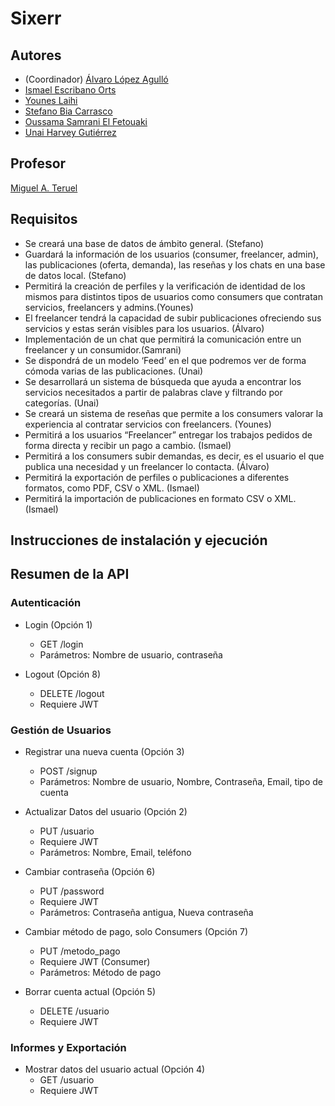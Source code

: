 # Sixerr
[//]: # (Incluid aquí la descripción de vuestra aplicación. Por cierto, así se ponen comentarios en Markdown)

## Autores

* (Coordinador) [Álvaro López Agulló](https://github.com/alvarolopez6)
* [Ismael Escribano Orts](https://github.com/Ismael-Escribano)
* [Younes Laihi](https://github.com/youneslaihi744)
* [Stefano Bia Carrasco](https://github.com/Stefano-UA)
* [Oussama Samrani El Fetouaki](https://github.com/Samrani205)
* [Unai Harvey Gutiérrez](https://github.com/unaiua)

## Profesor
[//]: # (Dejad a quien corresponda)
[Miguel A. Teruel](https://github.com/materuel-ua)

## Requisitos
[//]: # (Indicad aquí los requisitos de vuestra aplicación, así como el alumno responsable de cada uno de ellos)
* Se creará una base de datos de ámbito general. (Stefano)
* Guardará la información de los usuarios (consumer, freelancer, admin), las publicaciones (oferta, demanda), las reseñas y los chats en una base de datos local. (Stefano)
* Permitirá la creación de perfiles y la verificación de identidad de los mismos para distintos tipos de usuarios como consumers que contratan servicios, freelancers y admins.(Younes)
* El freelancer tendrá la capacidad de subir publicaciones ofreciendo sus servicios y estas serán visibles para los usuarios. (Álvaro)
* Implementación de un chat que permitirá la comunicación entre un freelancer y un consumidor.(Samrani)
* Se dispondrá de un modelo ‘Feed’ en el que podremos ver de forma cómoda varias de las publicaciones. (Unai)
* Se desarrollará un sistema de búsqueda que ayuda a encontrar los servicios necesitados a partir de palabras clave y filtrando por categorías. (Unai)
* Se creará un sistema de reseñas que permite a los consumers valorar la experiencia al contratar servicios con freelancers. (Younes)
* Permitirá a los usuarios “Freelancer” entregar los trabajos pedidos de forma directa y recibir un pago a cambio. (Ismael)
* Permitirá a los consumers subir demandas, es decir, es el usuario el que publica una necesidad y un freelancer lo contacta. (Álvaro)
* Permitirá la exportación de perfiles o publicaciones a diferentes formatos, como PDF, CSV o XML. (Ismael)
* Permitirá la importación de publicaciones en formato CSV o XML. (Ismael)

## Instrucciones de instalación y ejecución
[//]: # (Indicad aquí qué habría que hacer para ejecutar vuestra aplicación)

## Resumen de la API

### Autenticación
* Login (Opción 1)
  * GET /login
  * Parámetros: Nombre de usuario, contraseña

* Logout (Opción 8)
  * DELETE /logout
  * Requiere JWT

### Gestión de Usuarios
* Registrar una nueva cuenta (Opción 3)
  * POST /signup
  * Parámetros: Nombre de usuario, Nombre, Contraseña, Email, tipo de cuenta

* Actualizar Datos del usuario (Opción 2)
  * PUT /usuario
  * Requiere JWT
  * Parámetros: Nombre, Email, teléfono

* Cambiar contraseña (Opción 6)
  * PUT /password
  * Requiere JWT
  * Parámetros: Contraseña antigua, Nueva contraseña

* Cambiar método de pago, solo Consumers (Opción 7)
  * PUT /metodo_pago
  * Requiere JWT (Consumer)
  * Parámetros: Método de pago

* Borrar cuenta actual (Opción 5)
  * DELETE /usuario
  * Requiere JWT

### Informes y Exportación
* Mostrar datos del usuario actual (Opción 4)
  * GET /usuario
  * Requiere JWT

